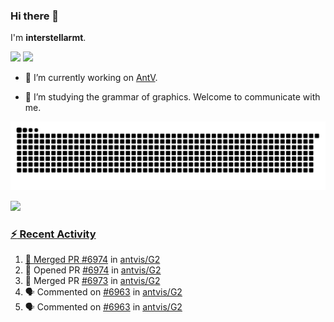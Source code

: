### Hi there 👋

I'm **interstellarmt**.

[![](https://img.shields.io/endpoint?url=https://awards.antv.vision/interstellarmt-g2-contributor.json)](https://github.com/antvis/g2)
[![](https://img.shields.io/endpoint?url=https://awards.antv.vision/interstellarmt-gpt-vis-contributor.json)](https://github.com/antvis/gpt-vis)

- 🔭 I’m currently working on [AntV](https://github.com/antvis).

- 📖 I’m studying the grammar of graphics. Welcome to communicate with me.

![](https://raw.githubusercontent.com/interstellarmt/interstellarmt/refs/heads/output/github-contribution-grid-snake.svg)
<div>
  <a href="https://github.com/interstellarmt">
  <img height="180em" src="https://github-readme-stats-eight-theta.vercel.app/api?username=interstellarmt&show_icons=true&include_all_commits=true&count_private=true&theme=tokyonight"/>
</div>
    
### :zap: Recent Activity

<!--START_SECTION:activity-->
1. 🎉 Merged PR [#6974](https://github.com/antvis/G2/pull/6974) in [antvis/G2](https://github.com/antvis/G2)
2. 💪 Opened PR [#6974](https://github.com/antvis/G2/pull/6974) in [antvis/G2](https://github.com/antvis/G2)
3. 🎉 Merged PR [#6973](https://github.com/antvis/G2/pull/6973) in [antvis/G2](https://github.com/antvis/G2)
4. 🗣 Commented on [#6963](https://github.com/antvis/G2/pull/6963#issuecomment-2921548939) in [antvis/G2](https://github.com/antvis/G2)
5. 🗣 Commented on [#6963](https://github.com/antvis/G2/pull/6963#issuecomment-2921524643) in [antvis/G2](https://github.com/antvis/G2)
<!--END_SECTION:activity-->

